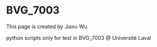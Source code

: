 # BVG_7003

This page is created by Jiaxu Wu

python scripts only for test in BVG_7003 @ Université Laval 
